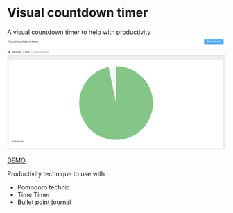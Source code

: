 # Visual countdown timer
A visual countdown timer to help with productivity
![alt text](https://github.com/baconbro/visual-countdown-timer/blob/master/Visualscreen.png "Visual timer countdown")

[DEMO](https://smartrday.com/tools/timer.html)

Productivity technique to use with :
- Pomodoro technic
- Time Timer
- Bullet point journal
